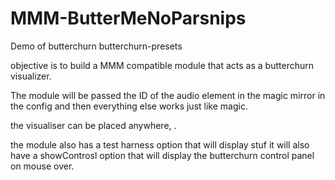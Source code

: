 # MMM-ButterMeNoParsnips
Demo of butterchurn butterchurn-presets

objective is to build a MMM compatible module that acts as a butterchurn visualizer.

The module will be passed the ID of the audio element in the magic mirror in the config and then everything else works just like magic.

the visualiser can be placed anywhere, .

the module also has a test harness option that will display stuf
it will also have a showControsl option that will display the butterchurn control panel on mouse over.
